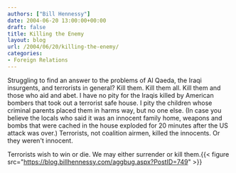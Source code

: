 ```yaml
---
authors: ["Bill Hennessy"]
date: 2004-06-20 13:00:00+00:00
draft: false
title: Killing the Enemy
layout: blog
url: /2004/06/20/killing-the-enemy/
categories:
- Foreign Relations
---
```


Struggling to find an answer to the problems of Al Qaeda, the Iraqi insurgents, and terrorists in general? Kill them. Kill them all. Kill them and those who aid and abet. I have no pity for the Iraqis killed by American bombers that took out a terrorist safe house. I pity the children whose criminal parents placed them in harms way, but no one else. (In case you believe the locals who said it was an innocent family home, weapons and bombs that were cached in the house exploded for 20 minutes after the US attack was over.) Terrorists, not coalition airmen, killed the innocents. Or they weren't innocent.  
  
Terrorists wish to win or die. We may either surrender or kill them.{{< figure src="https://blog.billhennessy.com/aggbug.aspx?PostID=749" >}}

